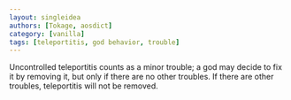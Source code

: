```yaml
---
layout: singleidea
authors: [Tokage, aosdict]
category: [vanilla]
tags: [teleportitis, god behavior, trouble]
---
```

Uncontrolled teleportitis counts as a minor trouble; a god may decide to fix it by removing it, but only if there are no other troubles. If there are other troubles, teleportitis will not be removed.

